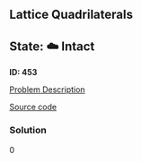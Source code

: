 ## Lattice Quadrilaterals

## State: :cloud: **Intact**

**ID: 453**

[Problem Description](https://projecteuler.net/problem=453)

[Source code](main.cpp)

### Solution
0